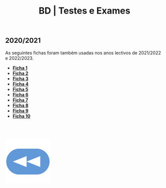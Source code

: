 <h1 style="text-align: center;">BD | Testes e Exames</h1>

<br>

## 2020/2021
As seguintes fichas foram também usadas nos anos lectivos de 2021/2022 e 2022/2023.
* [**Ficha 1**](BD_2021_Ficha_1.pdf)
* [**Ficha 2**](BD_2021_Ficha_2.pdf)
* [**Ficha 3**](BD_2021_Ficha_3.pdf)
* [**Ficha 4**](BD_2021_Ficha_4.pdf)
* [**Ficha 5**](BD_2021_Ficha_5.pdf)
* [**Ficha 6**](BD_2021_Ficha_6.pdf)
* [**Ficha 7**](BD_2021_Ficha_7.pdf)
* [**Ficha 8**](BD_2021_Ficha_8.pdf)
* [**Ficha 9**](BD_2021_Ficha_9.pdf)
* [**Ficha 10**](BD_2021_Ficha_10.pdf)

<br><br>

[![retroceder](https://raw.githubusercontent.com/David81820/Recursos-LCC/main/Rewind.png)](https://david81820.github.io/Recursos-LCC/2ano/1sem/AeC)